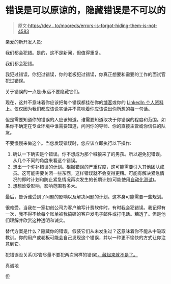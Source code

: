 # 错误是可以原谅的，隐藏错误是不可以的

> 原文:[https://dev . to/mooreds/errors-is-forgot-hiding-them-is-not-4583](https://dev.to/mooreds/mistakes-are-forgiven-hiding-them-is-not-4583)

亲爱的新开发人员:

我们都会犯错。是的，这不是新闻，但值得重复。

我们都会犯错。

我犯过错误，你犯过错误，你的老板犯过错误，你真正想要和需要的工作的面试官犯过错误。

关于错误的一点是:永远不要隐藏它们。

现在，这并不意味着你应该把每个错误都挂在你的[博客](https://letterstoanewdeveloper.com/2018/12/10/start-a-blog/)或你的 [LinkedIn 个人资料](https://letterstoanewdeveloper.com/2019/01/14/use-linkedin-and-use-it-well/)上。仅仅因为我们都应该说实话并不意味着你应该说出你所想的每一句话。

但是需要知道你的错误的人应该知道。谁需要知道取决于你错误的程度和范围。如果你不确定在专业环境中谁需要知道，问问你的导师、你的直接主管或你信任的队友。

不要慢慢来做这个。当您发现错误时，您应该立即执行以下操作:

1.  确认一下确实是个错误。你不想成为那个喊狼来了的男孩。所以避免犯错误。从几个不同的角度来看这个错误。
2.  想出一个弥补错误的计划。根据错误的严重程度，这可能需要引入其他团队成员。这可能需要关闭一些东西，这样错误就不会变得更糟。可能有解决紧急情况的即时计划和防止紧急情况再次发生的长期计划(可能使用[自动化测试](https://letterstoanewdeveloper.com/2019/04/29/learn-automated-testing/))。
3.  想想谁受影响，影响范围有多大。

最后，告诉谁受到了问题的影响以及解决问题的计划。这本身可能需要一些规划。

很难受。当我在一家初创公司为客户编写计费软件时，有时我会犯错误。我记得有一次，我不得不给每个账单被我搞砸的客户发电子邮件或打电话。糟透了。但是他们理解并欣赏这种透明和诚实。

替代方案是什么？隐藏你的错误，假装它们从未发生过？这意味着你不能从中吸取教训。你的用户或老板可能会自己发现这个错误，并以一种更不愉快的方式让你注意到它。

犯错误没关系(尽管尽量不要犯两次同样的错误[)。藏起来就不是了。](https://letterstoanewdeveloper.com/2018/09/26/dont-make-the-same-mistake-twice/)

真诚地

但